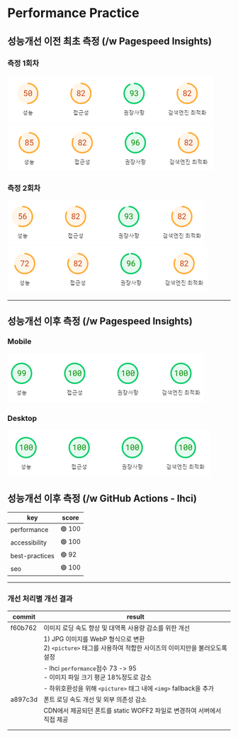 # Performance Practice

## 성능개선 이전 최초 측정 (/w Pagespeed Insights)

### 측정 1회차

![Initial-01-mobile](image.png)
![Initial-01-desktop](image-1.png)

### 측정 2회차

![Initial-02-mobile](image-2.png)
![Initial-02-desktop](image-3.png)

---

## 성능개선 이후 측정 (/w Pagespeed Insights)

### Mobile

![After-Mobile](image-4.png)

### Desktop

![After-Desktop](image-5.png)

## 성능개선 이후 측정 (/w GitHub Actions - lhci)

| key            | score  |
| -------------- | ------ |
| performance    | 🟢 100 |
| accessibility  | 🟢 100 |
| best-practices | 🟢 92  |
| seo            | 🟢 100 |

---

### 개선 처리별 개선 결과

| commit  | result                                                                                                              |
| ------- | ------------------------------------------------------------------------------------------------------------------- |
| f60b762 | 이미지 로딩 속도 향상 및 대역폭 사용량 감소를 위한 개선                                                             |
|         | 1) JPG 이미지를 WebP 형식으로 변환 <br /> 2) `<picture>` 태그를 사용하여 적합한 사이즈의 이미지만을 불러오도록 설정 |
|         | - lhci `performance`점수 73 -> 95 <br /> - 이미지 파일 크기 평균 18%정도로 감소                                     |
|         | - 하위호환성을 위해 `<picture>` 태그 내에 `<img>` fallback을 추가                                                   |
| a897c3d | 폰트 로딩 속도 개선 및 외부 의존성 감소                                                                             |
|         | CDN에서 제공되던 폰트를 static WOFF2 파일로 변경하여 서버에서 직접 제공                                             |
|         |                                                                                                                     |
|         |                                                                                                                     |
